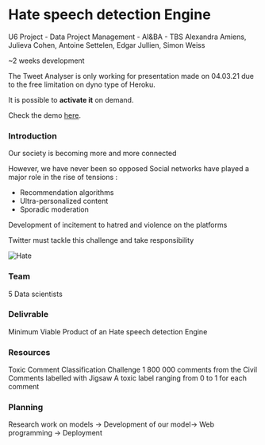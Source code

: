 # Hate speech detection Engine
U6 Project - Data Project Management - AI&BA - TBS
Alexandra Amiens, Julieva Cohen, Antoine Settelen, Edgar Jullien, Simon Weiss   

~2 weeks development  

The Tweet Analyser is only working for presentation made on 04.03.21 due to the free limitation on dyno type of Heroku.   

It is possible to **activate it** on demand.   

Check the demo [here](https://twitter-toxic-detector.herokuapp.com/).


### Introduction

Our society is becoming more and more connected

However, we have never been so opposed Social networks have played a major role in the rise of tensions : 
- Recommendation algorithms 
- Ultra-personalized content
- Sporadic moderation 

Development of incitement to hatred and violence on the platforms

 Twitter must tackle this challenge and take responsibility 



![Hate](https://images.csmonitor.com/csm/2016/07/993009_1_0720-Twitter_standard.png?alias=standard_900x600nc)

### Team

5 Data scientists 

### Delivrable 
Minimum Viable Product of an Hate speech detection Engine

### Resources 
Toxic Comment Classification Challenge 
1 800 000 comments from the Civil Comments labelled with Jigsaw
A toxic label ranging from 0 to 1 for each comment 

### Planning 

Research work on models  → Development of our model→ Web programming → Deployment 
